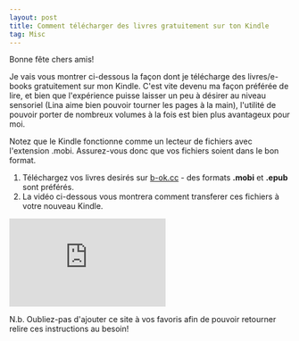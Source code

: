 ```yaml
---
layout: post
title: Comment télécharger des livres gratuitement sur ton Kindle
tag: Misc
---
```

Bonne fête chers amis! 

Je vais vous montrer ci-dessous la façon dont je télécharge des livres/e-books gratuitement sur mon Kindle. C'est vite devenu ma façon préférée de lire, et bien que l'expérience puisse laisser un peu à désirer au niveau sensoriel (Lina aime bien pouvoir tourner les pages à la main), l'utilité de pouvoir porter de nombreux volumes à la fois est bien plus avantageux pour moi.


Notez que le Kindle fonctionne comme un lecteur de fichiers avec l'extension .mobi. Assurez-vous donc que vos fichiers soient dans le bon format.

1. Téléchargez vos livres desirés sur <a href="b-ok.cc">b-ok.cc</a> - des formats <b>.mobi</b> et <b>.epub</b> sont préférés.
2. La vidéo ci-dessous vous montrera comment transferer ces fichiers à votre nouveau Kindle.

<iframe width="280" height="158" src="https://www.youtube.com/embed/mkEbXxx9VBI" title="YouTube video player" frameborder="0" allow="accelerometer; autoplay; clipboard-write; encrypted-media; gyroscope; picture-in-picture" allowfullscreen></iframe>

<br>

N.b. Oubliez-pas d'ajouter ce site à vos favoris afin de pouvoir retourner relire ces instructions au besoin!
